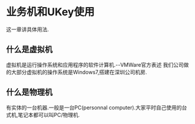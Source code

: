 # 业务机和UKey使用

这一章讲具体用法.


## 什么是虚拟机
虚拟机是运行操作系统和应用程序的软件计算机.--VMWare官方表述
我们公司做的大部分虚拟机的操作系统是Windows7,搭建在深圳公司机房.

## 什么是物理机
有实体的一台机器.一般是一台PC(personnal computer).大家平时自己使用的台式机,笔记本都可以叫PC/物理机.



